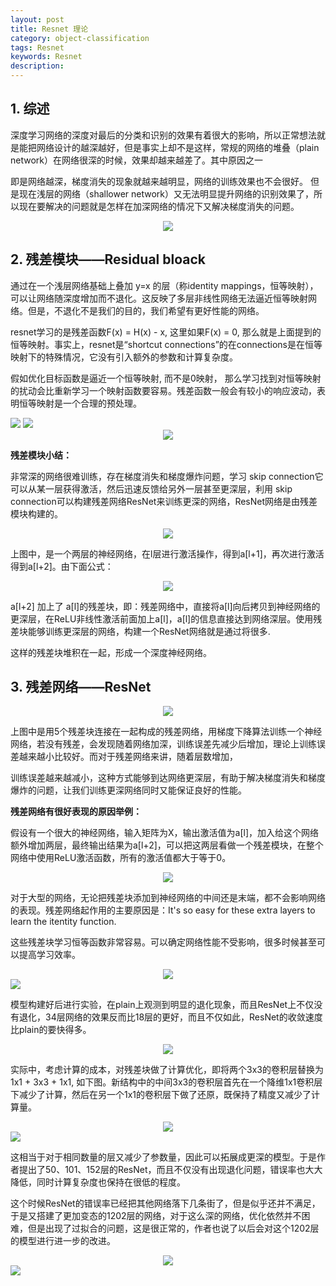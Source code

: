 ```yaml
---
layout: post
title: Resnet 理论
category: object-classification
tags: Resnet
keywords: Resnet
description:
---
```


## 1. 综述

深度学习网络的深度对最后的分类和识别的效果有着很大的影响，所以正常想法就是能把网络设计的越深越好，但是事实上却不是这样，常规的网络的堆叠（plain network）在网络很深的时候，效果却越来越差了。其中原因之一

即是网络越深，梯度消失的现象就越来越明显，网络的训练效果也不会很好。 但是现在浅层的网络（shallower network）又无法明显提升网络的识别效果了，所以现在要解决的问题就是怎样在加深网络的情况下又解决梯度消失的问题。

<div style="text-align:center">

<img src="https://raw.githubusercontent.com/chiemon/chiemon.github.io/master/img/Resnet-1.png">

</div>

## 2. 残差模块——Residual bloack

通过在一个浅层网络基础上叠加 y=x 的层（称identity mappings，恒等映射），可以让网络随深度增加而不退化。这反映了多层非线性网络无法逼近恒等映射网络。但是，不退化不是我们的目的，我们希望有更好性能的网络。

resnet学习的是残差函数F(x) = H(x) - x, 这里如果F(x) = 0, 那么就是上面提到的恒等映射。事实上，resnet是“shortcut connections”的在connections是在恒等映射下的特殊情况，它没有引入额外的参数和计算复杂度。

假如优化目标函数是逼近一个恒等映射, 而不是0映射， 那么学习找到对恒等映射的扰动会比重新学习一个映射函数要容易。残差函数一般会有较小的响应波动，表明恒等映射是一个合理的预处理。

<img src="https://raw.githubusercontent.com/chiemon/chiemon.github.io/master/img/Resnet-2.png">

<img src="https://raw.githubusercontent.com/chiemon/chiemon.github.io/master/img/Resnet-3.png">

<div style="text-align:center">

<img src="https://raw.githubusercontent.com/chiemon/chiemon.github.io/master/img/Resnet-4.png">

</div>

**残差模块小结：**

非常深的网络很难训练，存在梯度消失和梯度爆炸问题，学习 skip connection它可以从某一层获得激活，然后迅速反馈给另外一层甚至更深层，利用 skip connection可以构建残差网络ResNet来训练更深的网络，ResNet网络是由残差模块构建的。

<div style="text-align:center">

<img src="https://raw.githubusercontent.com/chiemon/chiemon.github.io/master/img/Resnet-5.png">

</div>

上图中，是一个两层的神经网络，在l层进行激活操作，得到a\[l+1\]，再次进行激活得到a\[l+2\]。由下面公式：

<div style="text-align:center">

<img src="https://raw.githubusercontent.com/chiemon/chiemon.github.io/master/img/Resnet-6.png">

</div>

a\[l+2\] 加上了 a\[l\]的残差块，即：残差网络中，直接将a\[l\]向后拷贝到神经网络的更深层，在ReLU非线性激活前面加上a\[l\]，a\[l\]的信息直接达到网络深层。使用残差块能够训练更深层的网络，构建一个ResNet网络就是通过将很多.

这样的残差块堆积在一起，形成一个深度神经网络。

## 3. 残差网络——ResNet

<div style="text-align:center">

<img src="https://raw.githubusercontent.com/chiemon/chiemon.github.io/master/img/Resnet-7.png">

</div>

上图中是用5个残差块连接在一起构成的残差网络，用梯度下降算法训练一个神经网络，若没有残差，会发现随着网络加深，训练误差先减少后增加，理论上训练误差越来越小比较好。而对于残差网络来讲，随着层数增加，

训练误差越来越减小，这种方式能够到达网络更深层，有助于解决梯度消失和梯度爆炸的问题，让我们训练更深网络同时又能保证良好的性能。


**残差网络有很好表现的原因举例：**

假设有一个很大的神经网络，输入矩阵为X，输出激活值为a\[l\]，加入给这个网络额外增加两层，最终输出结果为a\[l+2\]，可以把这两层看做一个残差模块，在整个网络中使用ReLU激活函数，所有的激活值都大于等于0。

<div style="text-align:center">

<img src="https://raw.githubusercontent.com/chiemon/chiemon.github.io/master/img/Resnet-8.png">

</div>

对于大型的网络，无论把残差块添加到神经网络的中间还是末端，都不会影响网络的表现。残差网络起作用的主要原因是：It's so easy for these extra layers to learn the itentity function.

这些残差块学习恒等函数非常容易。可以确定网络性能不受影响，很多时候甚至可以提高学习效率。

<div style="text-align:center">

<img src="https://raw.githubusercontent.com/chiemon/chiemon.github.io/master/img/Resnet-9.png">

</div>

<img src="https://raw.githubusercontent.com/chiemon/chiemon.github.io/master/img/Resnet-10.png">

模型构建好后进行实验，在plain上观测到明显的退化现象，而且ResNet上不仅没有退化，34层网络的效果反而比18层的更好，而且不仅如此，ResNet的收敛速度比plain的要快得多。

<div style="text-align:center">

<img src="https://raw.githubusercontent.com/chiemon/chiemon.github.io/master/img/Resnet-11.png">

</div>

实际中，考虑计算的成本，对残差块做了计算优化，即将两个3x3的卷积层替换为1x1 + 3x3 + 1x1, 如下图。新结构中的中间3x3的卷积层首先在一个降维1x1卷积层下减少了计算，然后在另一个1x1的卷积层下做了还原，既保持了精度又减少了计算量。

<div style="text-align:center">

<img src="https://raw.githubusercontent.com/chiemon/chiemon.github.io/master/img/Resnet-12.png">

</div>

<img src="https://raw.githubusercontent.com/chiemon/chiemon.github.io/master/img/Resnet-13.png">

这相当于对于相同数量的层又减少了参数量，因此可以拓展成更深的模型。于是作者提出了50、101、152层的ResNet，而且不仅没有出现退化问题，错误率也大大降低，同时计算复杂度也保持在很低的程度。

这个时候ResNet的错误率已经把其他网络落下几条街了，但是似乎还并不满足，于是又搭建了更加变态的1202层的网络，对于这么深的网络，优化依然并不困难，但是出现了过拟合的问题，这是很正常的，作者也说了以后会对这个1202层的模型进行进一步的改进。

<div style="text-align:center">

<img src="https://raw.githubusercontent.com/chiemon/chiemon.github.io/master/img/Resnet-14.png">

</div>

<img src="https://raw.githubusercontent.com/chiemon/chiemon.github.io/master/img/Resnet-15.png">